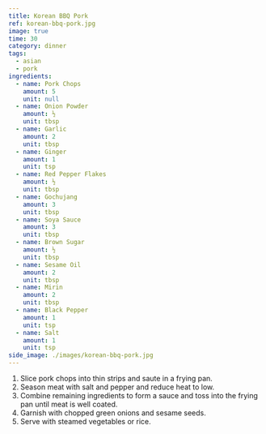 ```yaml
---
title: Korean BBQ Pork
ref: korean-bbq-pork.jpg
image: true
time: 30
category: dinner
tags:
  - asian
  - pork
ingredients:
  - name: Pork Chops
    amount: 5
    unit: null
  - name: Onion Powder
    amount: ½
    unit: tbsp
  - name: Garlic
    amount: 2
    unit: tbsp
  - name: Ginger
    amount: 1
    unit: tsp
  - name: Red Pepper Flakes
    amount: ½
    unit: tbsp
  - name: Gochujang
    amount: 3
    unit: tbsp
  - name: Soya Sauce
    amount: 3
    unit: tbsp
  - name: Brown Sugar
    amount: ½
    unit: tbsp
  - name: Sesame Oil
    amount: 2
    unit: tbsp
  - name: Mirin
    amount: 2
    unit: tbsp
  - name: Black Pepper
    amount: 1
    unit: tsp
  - name: Salt
    amount: 1
    unit: tsp
side_image: ./images/korean-bbq-pork.jpg
---
```

1. Slice pork chops into thin strips and saute in a frying pan.
2. Season meat with salt and pepper and reduce heat to low.
3. Combine remaining ingredients to form a sauce and toss into the frying pan until meat is well coated.
4. Garnish with chopped green onions and sesame seeds.
5. Serve with steamed vegetables or rice.
